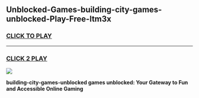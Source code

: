 
## Unblocked-Games-building-city-games-unblocked-Play-Free-ltm3x
<h3>
<a href="https://premium76.site?title=building-city-games-unblocked&ref=18A1">CLICK TO PLAY</a></h3>
<hr>

<h3>
<a href="https://premium76.site?title=building-city-games-unblocked&ref=18A1">CLICK 2 PLAY</a>
  
</h3>

<a href="https://premium76.site?title=building-city-games-unblocked&ref=18A1"><img src="https://clearcache.store/games.png"></a>


**building-city-games-unblocked games unblocked: Your Gateway to Fun and Accessible Online Gaming**
